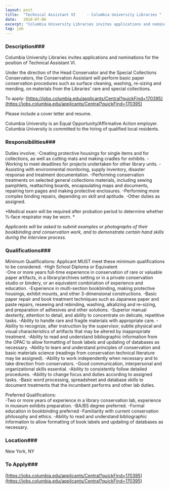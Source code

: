 ```yaml
---
layout: post
title:  "Technical Assistant VI     - Columbia University Libraries "
date:   2018-07-06
excerpt: "Columbia University Libraries invites applications and nominations for the position of Technical Assistant VI. Under the direction of the Head Conservator and the Special Collections Conservators, the Conservation Assistant will perform basic paper conservation procedures such as surface cleaning, washing, re-sizing and mending, on materials from the Libraries' rare and..."
tag: job
---
```


### Description###

Columbia University Libraries invites applications and nominations for the position of Technical Assistant VI. 

Under the direction of the Head Conservator and the Special Collections Conservators, the Conservation Assistant will perform basic paper conservation procedures such as surface cleaning, washing, re-sizing and mending, on materials from the Libraries' rare and special collections. 

To apply:  [https://jobs.columbia.edu/applicants/Central?quickFind=170395](https://jobs.columbia.edu/applicants/Central?quickFind=170395)

Please include a cover letter and resume.

Columbia University is an Equal Opportunity/Affirmative Action employer.    
Columbia University is committed to the hiring of qualified local residents.  




### Responsibilities###

Duties involve; 
-Creating protective housings for single items and for collections, as well as cutting mats and making cradles for exhibits. 
-Working to meet deadlines for projects undertaken for other library units. 
-Assisting with environmental monitoring, supply inventory, disaster response and treatment documentation. 
-Performing conservation treatments on selected general collections materials, including sewing pamphlets, reattaching boards, encapsulating maps and documents, repairing torn pages and making protective enclosures. 
-Performing more complex binding repairs, depending on skill and aptitude. 
-Other duties as assigned. 

*Medical exam will be required after probation period to determine whether ½-face respirator may be worn. * 

*Applicants will be asked to submit examples or photographs of their bookbinding and conservation work, and to demonstrate certain hand skills during the interview process.*    


### Qualifications###

Minimum Qualifications: 
Applicant MUST meet these minimum qualifications to be considered.
-High School Diploma or Equivalent    
-One or more years full-time experience in conservation of rare or valuable paper artifacts, in a library/archives setting or in a private conservation studio or bindery, or an equivalent combination of experience and education. 
-Experience in multi-section bookbinding, making protective housings, exhibit mounts, and other 3-dimensional constructions. 
-Basic paper repair and book treatment techniques such as Japanese paper and paste repairs, resewing and rebinding, washing, alkalizing and re-sizing, and preparation of adhesives and other solutions. 
-Superior manual dexterity, attention to detail, and ability to concentrate on delicate, repetitive tasks. 
-Ability to handle rare and fragile materials with appropriate care. 
-Ability to recognize, after instruction by the supervisor, subtle physical and visual characteristics of artifacts that may be altered by inappropriate treatment. 
-Ability to read and understand bibliographic information from the OPAC to allow formatting of book labels and updating of databases as necessary. 
-Ability to learn and understand principles of conservation and basic materials science (readings from conservation technical literature may be assigned). 
-Ability to work independently when necessary and to take direction from conservators. 
-Good communication, interpersonal and organizational skills essential. 
-Ability to consistently follow detailed procedures. 
-Ability to change focus and duties according to assigned tasks. 
-Basic word processing, spreadsheet and database skills to document treatments that the incumbent performs and other lab duties.    

Preferred Qualifications:   
 -Two or more years of experience in a library conservation lab, experience in museum exhibits preparation. 
-BA/BS degree preferred. 
-Formal education in bookbinding preferred 
-Familiarity with current conservation philosophy and ethics. 
-Ability to read and understand bibliographic information to allow formatting of book labels and updating of databases as necessary.    




### Location###

New York, NY




### To Apply###

[https://jobs.columbia.edu/applicants/Central?quickFind=170395](https://jobs.columbia.edu/applicants/Central?quickFind=170395)






